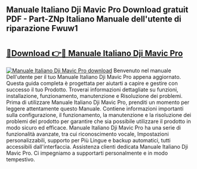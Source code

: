 ## Manuale Italiano Dji Mavic Pro Download gratuit PDF - Part-ZNp Italiano Manuale dell'utente di riparazione Fwuw1

# <h2><a href="http://df9zuml.blite.top/?on=Manuale+Italiano+Dji+Mavic+Pro">🔗Download 👉🔴 Manuale Italiano Dji Mavic Pro</a></h2>

[![Manuale Italiano Dji Mavic Pro download](https://i.imgur.com/lujVjoI.png)](http://df9zuml.blite.top/?on=Manuale+Italiano+Dji+Mavic+Pro)
Benvenuto nel manuale Dell'utente per il tuo Manuale Italiano Dji Mavic Pro appena aggiornato. Questa guida completa è progettata per aiutarti a capire e gestire con successo il tuo Prodotto. Troverai informazioni dettagliate su funzioni, installazione, funzionamento, manutenzione e Risoluzione dei problemi. Prima di utilizzare Manuale Italiano Dji Mavic Pro, prenditi un momento per leggere attentamente questo Manuale. Contiene informazioni importanti sulla configurazione, il funzionamento, la manutenzione e la risoluzione dei problemi del prodotto per garantire che sia possibile utilizzare il prodotto in modo sicuro ed efficace. Manuale Italiano Dji Mavic Pro ha una serie di funzionalità avanzate, tra cui riconoscimento vocale, Impostazioni personalizzabili, supporto per Più Lingue e backup automatici, tutti accessibili dall'interfaccia. Assistenza clienti dedicata Manuale Italiano Dji Mavic Pro. Ci impegniamo a supportarti personalmente e in modo tempestivo.
